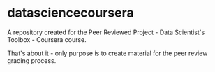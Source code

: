 datasciencecoursera
===================

A repository created for the Peer Reviewed Project - Data Scientist's Toolbox - Coursera course.

That's about it - only purpose is to create material for the peer review grading process.

